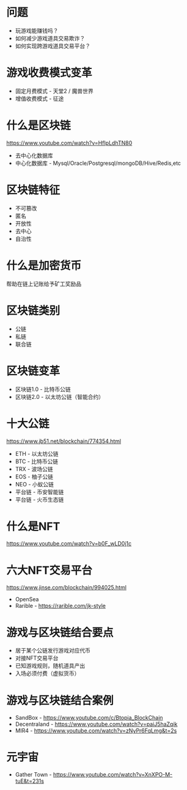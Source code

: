 # 问题
* 玩游戏能赚钱吗？
* 如何减少游戏道具交易欺诈？
* 如何实现跨游戏道具交易平台？

# 游戏收费模式变革
* 固定月费模式 - 天堂2 / 魔兽世界
* 增值收费模式 - 征途

# 什么是区块链
https://www.youtube.com/watch?v=HfIpLdhTN80
* 去中心化数据库
* 中心化数据库 - Mysql/Oracle/Postgresql/mongoDB/Hive/Redis,etc

# 区块链特征
  * 不可篡改
  * 匿名
  * 开放性
  * 去中心
  * 自治性

# 什么是加密货币
  帮助在链上记账给予矿工奖励品
  
# 区块链类别
* 公链
* 私链
* 联合链

# 区块链变革
* 区块链1.0 - 比特币公链
* 区块链2.0 - 以太坊公链（智能合约）

# 十大公链
https://www.jb51.net/blockchain/774354.html
* ETH - 以太坊公链
* BTC - 比特币公链
* TRX - 波场公链
* EOS - 柚子公链
* NEO - 小蚁公链
* 平台链 - 币安智能链
* 平台链 - 火币生态链


# 什么是NFT
https://www.youtube.com/watch?v=b0F_wLD0j1c

# 六大NFT交易平台
https://www.jinse.com/blockchain/994025.html
* OpenSea
* Rarible - https://rarible.com/jk-style

# 游戏与区块链结合要点
* 居于某个公链发行游戏对应代币
* 对接NFT交易平台
* 已知游戏规则，随机道具产出
* 入场必须付费（虚拟货币）

# 游戏与区块链结合案例
* SandBox - https://www.youtube.com/c/Btopia_BlockChain
* Decentraland - https://www.youtube.com/watch?v=paiJ5haZqik
* MIR4 - https://www.youtube.com/watch?v=zNyPr6FqLmg&t=2s

# 元宇宙
* Gather Town - https://www.youtube.com/watch?v=XnXPO-M-tuE&t=231s







